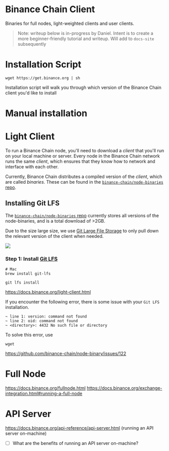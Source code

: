 # Binance Chain Client
Binaries for full nodes, light-weighted clients and user clients.

> Note: writeup below is in-progress by Daniel. Intent is to create a more beginner-friendly tutorial and writeup. Will add to `docs-site` subsequently

# Installation Script

```
wget https://get.binance.org | sh
```

Installation script will walk you through which version of the Binance Chain client you'd like to install

# Manual installation


# Light Client

To run a Binance Chain node, you'll need to download a _client_ that you'll run on your local machine or server. Every node in the Binance Chain network runs the same _client_, which ensures that they know how to network and interface with each other.

Currently, Binance Chain distributes a compiled version of the _client_, which are called _binaries_. These can be found in the [`binance-chain/node-binaries` repo](https://github.com/binance-chain/node-binary).

## Installing Git LFS

The [`binance-chain/node-binaries` repo](https://github.com/binance-chain/node-binary) currently stores all versions of the node-binaries, and is a total download of >2GB.

Due to the size large size, we use [Git Large File Storage](https://git-lfs.github.com/) to only pull down the relevant version of the client when needed.

![](images/git-lfs-homepage.png)

### Step 1: Install [Git LFS](https://git-lfs.github.com/)

```shell
# Mac
brew install git-lfs
```

```
git lfs install
```


https://docs.binance.org/light-client.html

If you encounter the following error, there is some issue with your `Git LFS` installation.

```
~ line 1: version: command not found
~ line 2: oid: command not found
~ <directory>: 4432 No such file or directory
```

To solve this error, use

```
wget
```

https://github.com/binance-chain/node-binary/issues/122

# Full Node

https://docs.binance.org/fullnode.html
https://docs.binance.org/exchange-integration.html#running-a-full-node

# API Server

https://docs.binance.org/api-reference/api-server.html (running an API server on-machine)

-   [ ] What are the benefits of running an API server on-machine?

